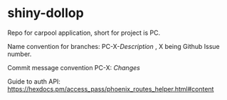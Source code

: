 # shiny-dollop

Repo for carpool application, short for project is PC. 


Name convention for branches: PC-X-_Description_ , X being Github Issue number.

Commit message convention PC-X: _Changes_

Guide to auth API: https://hexdocs.pm/access_pass/phoenix_routes_helper.html#content